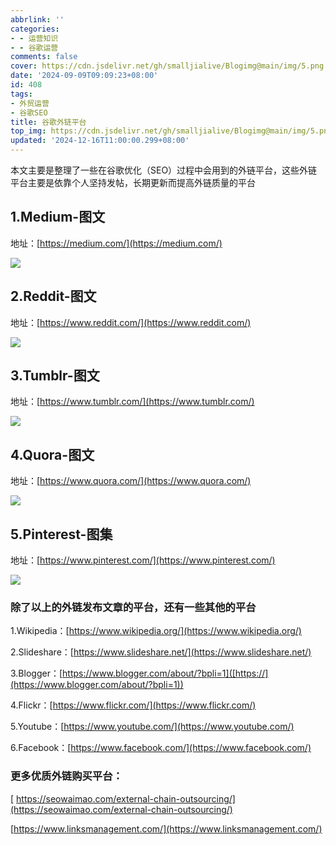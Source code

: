 ```yaml
---
abbrlink: ''
categories:
- - 运营知识
- - 谷歌运营
comments: false
cover: https://cdn.jsdelivr.net/gh/smalljialive/Blogimg@main/img/5.png
date: '2024-09-09T09:09:23+08:00'
id: 408
tags:
- 外贸运营
- 谷歌SEO
title: 谷歌外链平台
top_img: https://cdn.jsdelivr.net/gh/smalljialive/Blogimg@main/img/5.png
updated: '2024-12-16T11:00:00.299+08:00'
---
```

本文主要是整理了一些在谷歌优化（SEO）过程中会用到的外链平台，这些外链平台主要是依靠个人坚持发帖，长期更新而提高外链质量的平台

## 1.Medium-图文

地址：[https://medium.com/](https://medium.com/)

![](https://cdn.jsdelivr.net/gh/smalljialive/Blogimg@main/img/6.png)

## 2.Reddit-图文

地址：[https://www.reddit.com/](https://www.reddit.com/)

![](https://cdn.jsdelivr.net/gh/smalljialive/Blogimg@main/img/10.png)

## 3.Tumblr-图文

地址：[https://www.tumblr.com/](https://www.tumblr.com/)

![](https://cdn.jsdelivr.net/gh/smalljialive/Blogimg@main/img/7.png)

## 4.Quora-图文

地址：[https://www.quora.com/](https://www.quora.com/)

![](https://cdn.jsdelivr.net/gh/smalljialive/Blogimg@main/img/9.png)

## 5.Pinterest-图集

地址：[https://www.pinterest.com/](https://www.pinterest.com/)

![](https://cdn.jsdelivr.net/gh/smalljialive/Blogimg@main/img/8.png)

### 除了以上的外链发布文章的平台，还有一些其他的平台

1.Wikipedia：[https://www.wikipedia.org/](https://www.wikipedia.org/)

2.Slideshare：[https://www.slideshare.net/](https://www.slideshare.net/)

3.Blogger：[https://www.blogger.com/about/?bpli=1]([https://](https://www.blogger.com/about/?bpli=1))

4.Flickr：[https://www.flickr.com/](https://www.flickr.com/)

5.Youtube：[https://www.youtube.com/](https://www.youtube.com/)

6.Facebook：[https://www.facebook.com/](https://www.facebook.com/)

### 更多优质外链购买平台：

[ https://seowaimao.com/external-chain-outsourcing/](https://seowaimao.com/external-chain-outsourcing/)

[https://www.linksmanagement.com/](https://www.linksmanagement.com/)

